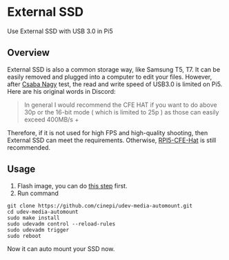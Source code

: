 # External SSD

Use External SSD with USB 3.0 in Pi5

## Overview

External SSD is also a common storage way, like Samsung T5, T7. It can be easily removed and plugged into a computer to edit your files. However, after [Csaba Nagy](https://github.com/schoolpost) test, the read and write speed of USB3.0 is limited on Pi5. Here are his original words in Discord:

> In general I would recommend the CFE HAT if you want to do above 30p or the 16-bit mode ( which is limited to 25p ) as those can easily exceed 400MB/s +

Therefore, if it is not used for high FPS and high-quality shooting, then External SSD can meet the requirements. Otherwise, [RPI5-CFE-Hat](/cfehat) is still recommended.

## Usage

1. Flash image, you can do [this step](/software.html#install-cine-fox) first.
2. Run command
```shell
git clone https://github.com/cinepi/udev-media-automount.git
cd udev-media-automount
sudo make install
sudo udevadm control --reload-rules
sudo udevadm trigger
sudo reboot
```

Now it can auto mount your SSD now.